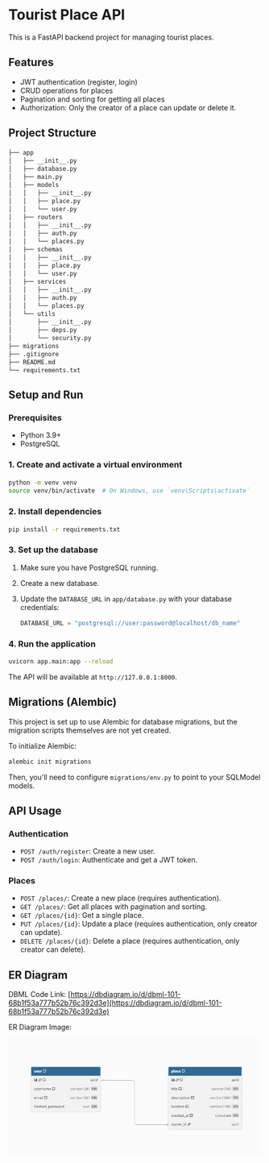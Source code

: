 
# Tourist Place API

This is a FastAPI backend project for managing tourist places.

## Features

- JWT authentication (register, login)
- CRUD operations for places
- Pagination and sorting for getting all places
- Authorization: Only the creator of a place can update or delete it.

## Project Structure

```
├── app
│   ├── __init__.py
│   ├── database.py
│   ├── main.py
│   ├── models
│   │   ├── __init__.py
│   │   ├── place.py
│   │   └── user.py
│   ├── routers
│   │   ├── __init__.py
│   │   ├── auth.py
│   │   └── places.py
│   ├── schemas
│   │   ├── __init__.py
│   │   ├── place.py
│   │   └── user.py
│   ├── services
│   │   ├── __init__.py
│   │   ├── auth.py
│   │   └── places.py
│   └── utils
│       ├── __init__.py
│       ├── deps.py
│       └── security.py
├── migrations
├── .gitignore
├── README.md
└── requirements.txt
```

## Setup and Run

### Prerequisites

- Python 3.9+
- PostgreSQL

### 1. Create and activate a virtual environment

```bash
python -m venv venv
source venv/bin/activate  # On Windows, use `venv\Scripts\activate`
```

### 2. Install dependencies

```bash
pip install -r requirements.txt
```

### 3. Set up the database

1. Make sure you have PostgreSQL running.
2. Create a new database.
3. Update the `DATABASE_URL` in `app/database.py` with your database credentials:

   ```python
   DATABASE_URL = "postgresql://user:password@localhost/db_name"
   ```

### 4. Run the application

```bash
uvicorn app.main:app --reload
```

The API will be available at `http://127.0.0.1:8000`.

## Migrations (Alembic)

This project is set up to use Alembic for database migrations, but the migration scripts themselves are not yet created.

To initialize Alembic:

```bash
alembic init migrations
```

Then, you'll need to configure `migrations/env.py` to point to your SQLModel models.

## API Usage

### Authentication

- `POST /auth/register`: Create a new user.
- `POST /auth/login`: Authenticate and get a JWT token.

### Places

- `POST /places/`: Create a new place (requires authentication).
- `GET /places/`: Get all places with pagination and sorting.
- `GET /places/{id}`: Get a single place.
- `PUT /places/{id}`: Update a place (requires authentication, only creator can update).
- `DELETE /places/{id}`: Delete a place (requires authentication, only creator can delete).

## ER Diagram

DBML Code Link: [https://dbdiagram.io/d/dbml-101-68b1f53a777b52b76c392d3e](https://dbdiagram.io/d/dbml-101-68b1f53a777b52b76c392d3e)

ER Diagram Image:

![ER Diagram](static/images/er_diagram.png)
